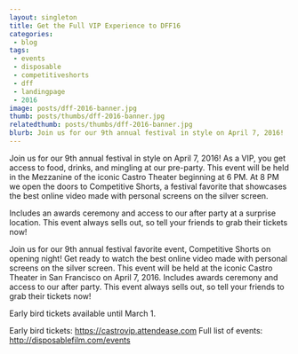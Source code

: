 ```yaml
---
layout: singleton
title: Get the Full VIP Experience to DFF16
categories:
 - blog
tags:
 - events
 - disposable
 - competitiveshorts
 - dff
 - landingpage
 - 2016
image: posts/dff-2016-banner.jpg
thumb: posts/thumbs/dff-2016-banner.jpg
relatedthumb: posts/thumbs/dff-2016-banner.jpg
blurb: Join us for our 9th annual festival in style on April 7, 2016!
---
```


Join us for our 9th annual festival in style on April 7, 2016! As a VIP, you get access to food, drinks, and mingling at our pre-party. This event will be held in the Mezzanine of the iconic Castro Theater beginning at 6 PM. At 8 PM we open the doors to Competitive Shorts, a festival favorite that showcases the best online video made with personal screens on the silver screen. 

Includes an awards ceremony and access to our after party at a surprise location. This event always sells out, so tell your friends to grab their tickets now! 

Join us for our 9th annual festival favorite event, Competitive Shorts on opening night! Get ready to watch the best online video made with personal screens on the silver screen. This event will be held at the iconic Castro Theater in San Francisco on April 7, 2016. Includes awards ceremony and access to our after party. This event always sells out, so tell your friends to grab their tickets now! 

Early bird tickets available until March 1.

Early bird tickets: <a href="https://castrovip.attendease.com/">https://castrovip.attendease.com</a>
Full list of events: <a href="http://disposablefilm.com/events/">http://disposablefilm.com/events</a>